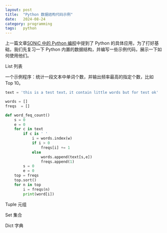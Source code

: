 ```yaml
---
layout: post
title:  "Python 数据结构代码示例"
date:   2024-08-24
category: programming
tags:   python
---
```


上一篇文章[SONiC 中的 Python 编程](https://gengxiuli.com/posts/python-programming-in-sonic/)中提到了 Python 的具体应用，为了打好基础，我们先复习一下 Python 内置的数据结构，并编写一些示例代码，展示一下如何使用他们。

List 列表

一个示例程序：统计一段文本中单词个数，并输出频率最高的指定个数，比如 Top 10。

```python
text = 'this is a test text，it contain little words but for test ok'

words = []
freqs  = []

def word_feq_count()
    s = 0
    e = 0
    for c in text
        if c is ' '
            i = words.index(w)
            if i > 0
                freqs[i] += 1
            else
                words.append(text[s,e])
                freqs.append(1)
        s = 0
        e = 0
    top = freqs
    top.sort()
    for n in top
        i = freqs(n)
        print(word[i])

```

Tuple 元组

Set 集合

Dict 字典